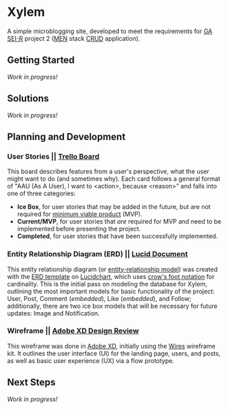# Xylem

A simple microblogging site, developed to meet the requirements for
[GA SEI-R][4] project 2 ([MEN][13] stack [CRUD][12] application).

## Getting Started

_Work in progress!_

<!-- TODO: Write out tutorial for deployed app. -->

<!-- TODO: Add screenshots with annotations to explain the UI. -->

<!-- TODO: Write out tutorial for local installation. -->

## Solutions

_Work in progress!_

<!-- TODO: Describe "technologies used" (Mongo, Node, HTML, CSS, &c.). -->

<!-- TODO: Write out "CONTRIBUTING" guide, covering styles and methods. -->

<!-- TODO: Write out explanation of repository structure. -->

## Planning and Development

### User Stories || [Trello Board][3]

This board describes features from a user's perspective, what the user might 
want to do (and sometimes why). Each card follows a general format of "AAU (As 
A User), I want to &lt;action&gt;, because &lt;reason&gt;" and falls into one 
of three categories:
 -  **Ice Box**, for user stories that may be added in the future, but are not 
    required for [minimum viable product][8] (MVP).
 -  **Current/MVP**, for user stories that _are_ required for MVP and need to
    be implemented before presenting the project.
 -  **Completed**, for user stories that have been successfully implemented.

### Entity Relationship Diagram (ERD) || [Lucid Document][1]

This entity relationship diagram (or [entity-relationship model][9]) was 
created with the [ERD template][5] on [Lucidchart][6], which uses [crow's foot 
notation][7] for cardinality. This is the initial pass on modeling the database 
for Xylem, outlining the most important models for basic functionality of the 
project: User, Post, Comment (_embedded_), Like (_embedded_), and Follow; 
additionally, there are two ice box models that will be necessary for future 
updates: Image and Notification.

### Wireframe || [Adobe XD Design Review][2]

This wireframe was done in [Adobe XD][11], initially using the [Wires][10] 
wireframe kit. It outlines the user interface (UI) for the landing page, users, 
and posts, as well as basic user experience (UX) via a flow prototype.

## Next Steps

_Work in progress!_

<!-- TODO: Write out planned updates. -->

<!-- TODO: Link to open issues for planned features. -->

[1]:  https://lucid.app/lucidchart/62a36a47-96ac-4762-8948-601caa338a2e/view
[2]:  https://xd.adobe.com/view/ab09d4da-ca19-40d8-8613-9f7ef9647524-fe5a
[3]:  https://trello.com/b/pjzGxOWG
[4]:  https://generalassemb.ly/education/software-engineering-immersive/seattle
[5]:  https://www.lucidchart.com/pages/templates/erd/lucidchart-erd-crows-foot
[6]:  https://lucid.app/
[7]:  https://vertabelo.com/blog/crow-s-foot-notation/
[8]:  https://en.wikipedia.org/wiki/Minimum_viable_product
[9]:  https://en.wikipedia.org/wiki/Entity%E2%80%93relationship_model
[10]: https://www.behance.net/gallery/55462459/Wires-wireframe-kits-for-Adobe-XD
[11]: https://www.adobe.com/products/xd.html
[12]: https://en.wikipedia.org/wiki/Create,_read,_update_and_delete
[13]: https://en.wikipedia.org/wiki/MEAN_(solution_stack)
